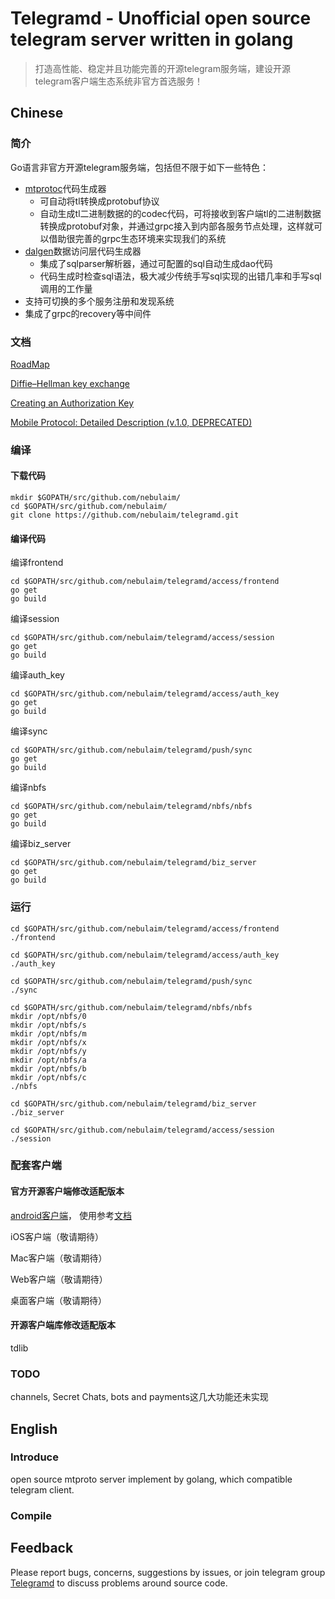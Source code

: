 # Telegramd - Unofficial open source telegram server written in golang
> 打造高性能、稳定并且功能完善的开源telegram服务端，建设开源telegram客户端生态系统非官方首选服务！

## Chinese

### 简介
Go语言非官方开源telegram服务端，包括但不限于如下一些特色：

- [mtprotoc](https://github.com/nebulaim/mtprotoc)代码生成器
	- 可自动将tl转换成protobuf协议
	- 自动生成tl二进制数据的的codec代码，可将接收到客户端tl的二进制数据转换成protobuf对象，并通过grpc接入到内部各服务节点处理，这样就可以借助很完善的grpc生态环境来实现我们的系统
- [dalgen](https://github.com/nebulaim/nebula-dal-generator)数据访问层代码生成器
	- 集成了sqlparser解析器，通过可配置的sql自动生成dao代码
	- 代码生成时检查sql语法，极大减少传统手写sql实现的出错几率和手写sql调用的工作量
- 支持可切换的多个服务注册和发现系统
- 集成了grpc的recovery等中间件
  
### 文档
[RoadMap](doc/road-map.md)

[Diffie–Hellman key exchange](doc/dh-key-exchange.md)

[Creating an Authorization Key](doc/Creating_an_Authorization_Key.md)

[Mobile Protocol: Detailed Description (v.1.0, DEPRECATED)](doc/Mobile_Protocol-Detailed_Description_v.1.0_DEPRECATED.md)

### 编译

#### 下载代码

    mkdir $GOPATH/src/github.com/nebulaim/
    cd $GOPATH/src/github.com/nebulaim/
    git clone https://github.com/nebulaim/telegramd.git

#### 编译代码

编译frontend

    cd $GOPATH/src/github.com/nebulaim/telegramd/access/frontend
    go get
    go build

编译session

    cd $GOPATH/src/github.com/nebulaim/telegramd/access/session
    go get
    go build

编译auth_key

    cd $GOPATH/src/github.com/nebulaim/telegramd/access/auth_key
    go get
    go build
    
编译sync

    cd $GOPATH/src/github.com/nebulaim/telegramd/push/sync
    go get
    go build

编译nbfs

    cd $GOPATH/src/github.com/nebulaim/telegramd/nbfs/nbfs
    go get
    go build

编译biz_server

    cd $GOPATH/src/github.com/nebulaim/telegramd/biz_server
    go get
    go build


### 运行

    cd $GOPATH/src/github.com/nebulaim/telegramd/access/frontend
    ./frontend

    cd $GOPATH/src/github.com/nebulaim/telegramd/access/auth_key
    ./auth_key

    cd $GOPATH/src/github.com/nebulaim/telegramd/push/sync
    ./sync
    
    cd $GOPATH/src/github.com/nebulaim/telegramd/nbfs/nbfs
    mkdir /opt/nbfs/0
    mkdir /opt/nbfs/s
    mkdir /opt/nbfs/m
    mkdir /opt/nbfs/x
    mkdir /opt/nbfs/y
    mkdir /opt/nbfs/a
    mkdir /opt/nbfs/b
    mkdir /opt/nbfs/c
    ./nbfs

    cd $GOPATH/src/github.com/nebulaim/telegramd/biz_server
    ./biz_server

    cd $GOPATH/src/github.com/nebulaim/telegramd/access/session
    ./session

### 配套客户端
#### 官方开源客户端修改适配版本
[android客户端](https://github.com/nebulaim/TelegramAndroid)， 使用参考[文档](https://github.com/nebulaim/TelegramAndroid/blob/master/README.Telegramd.md)

iOS客户端（敬请期待）

Mac客户端（敬请期待）

Web客户端（敬请期待）

桌面客户端（敬请期待）

#### 开源客户端库修改适配版本
tdlib

### TODO
channels, Secret Chats, bots and payments这几大功能还未实现

## English

### Introduce
open source mtproto server implement by golang, which compatible telegram client.

### Compile

## Feedback
Please report bugs, concerns, suggestions by issues, or join telegram group [Telegramd](https://t.me/joinchat/D8b0DRJiuH8EcIHNZQmCxQ) to discuss problems around source code.
